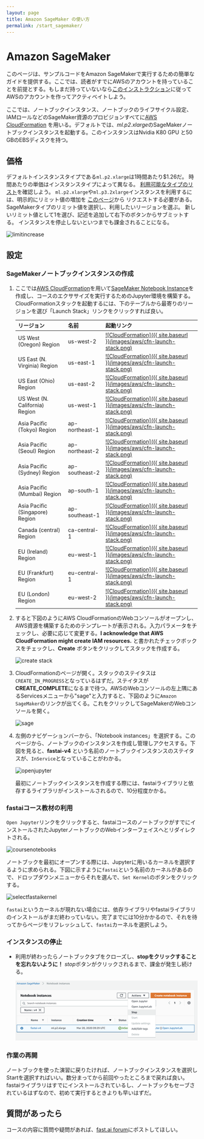 ```yaml
---
layout: page
title: Amazon SageMaker の使い方
permalink: /start_sagemaker/
---
```

# Amazon SageMaker

このページは、サンプルコードをAmazon SageMakerで実行するための簡単なガイドを提供する。ここでは、読者がすでにAWSのアカウントを持っていることを前提とする。もしまだ持っていないなら[このインストラクション](https://aws.amazon.com/premiumsupport/knowledge-center/create-and-activate-aws-account/)に従ってAWSのアカウントを作ってアクティベイトしよう。

ここでは、ノートブックインスタンス、ノートブックのライフサイクル設定、IAMロールなどのSageMaker資源のプロビジョンすべてに[AWS CloudFormation](https://aws.amazon.com/cloudformation/) を用いる。デフォルトでは、*ml.p2.xlarge*のSageMakerノートブックインスタンスを起動する。このインスタンスはNvidia K80 GPU と50 GBのEBSディスクを持つ。


## 価格

デフォルトインスタンスタイプである`ml.p2.xlarge`は1時間あたり$1.26だ。
時間あたりの単価はインスタンスタイプによって異なる。
[利用可能なタイプのリスト](https://aws.amazon.com/sagemaker/pricing/)を確認しよう。
`ml.p2.xlarge`や`ml.p3.2xlarge`インスタンスを利用するには、明示的にリミット値の増加を
[このページ](https://console.aws.amazon.com/support/home#/case/create?issueType=service-limit-increase)から
リクエストする必要がある。
SageMakerタイプのリミット値を選択し、利用したいリージョンを選ぶ。
新しいリミット値として1を選び、記述を追加して右下のボタンからサブミットする。
インスタンスを停止しないといつまでも課金されることになる。

 <img alt="limitincrease" src="{{ site.baseurl }}/images/aws/increase_limit_sagemaker.png" class="screenshot">

## 設定

### SageMakerノートブックインスタンスの作成

1. ここでは[AWS CloudFormation](https://aws.amazon.com/cloudformation/)を用いて[SageMaker Notebook Instance](https://docs.aws.amazon.com/sagemaker/latest/dg/nbi.html)を作成し、コースのエクササイズを実行するためのJupyter環境を構築する。CloudFormationスタックを起動するには、下のテーブルから最寄りのリージョンを選び「Launch Stack」リンクをクリックすれば良い。

    リージョン | 名前 | 起動リンク
    --- | --- | ---
    US West (Oregon) Region | us-west-2 | [![CloudFormation]({{ site.baseurl }}/images/aws/cfn-launch-stack.png)](https://us-west-2.console.aws.amazon.com/cloudformation/home?region=us-west-2#/stacks/create/review?filter=active&templateURL=https://fastai-cfn.s3.amazonaws.com/sagemaker-cfn-course-v4.yml&stackName=FastaiSageMakerStack)
    US East (N. Virginia) Region | us-east-1 | [![CloudFormation]({{ site.baseurl }}/images/aws/cfn-launch-stack.png)](https://us-east-1.console.aws.amazon.com/cloudformation/home?region=us-east-1#/stacks/create/review?filter=active&templateURL=https://fastai-cfn.s3.amazonaws.com/sagemaker-cfn-course-v4.yml&stackName=FastaiSageMakerStack)
    US East (Ohio) Region | us-east-2 | [![CloudFormation]({{ site.baseurl }}/images/aws/cfn-launch-stack.png)](https://us-east-2.console.aws.amazon.com/cloudformation/home?region=us-east-2#/stacks/create/review?filter=active&templateURL=https://fastai-cfn.s3.amazonaws.com/sagemaker-cfn-course-v4.yml&stackName=FastaiSageMakerStack)
    US West (N. California) Region | us-west-1 | [![CloudFormation]({{ site.baseurl }}/images/aws/cfn-launch-stack.png)](https://us-west-1.console.aws.amazon.com/cloudformation/home?region=us-west-1#/stacks/create/review?filter=active&templateURL=https://fastai-cfn.s3.amazonaws.com/sagemaker-cfn-course-v4.yml&stackName=FastaiSageMakerStack)    
    Asia Pacific (Tokyo) Region | ap-northeast-1 | [![CloudFormation]({{ site.baseurl }}/images/aws/cfn-launch-stack.png)](https://ap-northeast-1.console.aws.amazon.com/cloudformation/home?region=ap-northeast-1#/stacks/create/review?filter=active&templateURL=https://fastai-cfn.s3.amazonaws.com/sagemaker-cfn-course-v4.yml&stackName=FastaiSageMakerStack)
    Asia Pacific (Seoul) Region | ap-northeast-2 | [![CloudFormation]({{ site.baseurl }}/images/aws/cfn-launch-stack.png)](https://ap-northeast-2.console.aws.amazon.com/cloudformation/home?region=ap-northeast-2#/stacks/create/review?filter=active&templateURL=https://fastai-cfn.s3.amazonaws.com/sagemaker-cfn-course-v4.yml&stackName=FastaiSageMakerStack)
    Asia Pacific (Sydney) Region | ap-southeast-2 | [![CloudFormation]({{ site.baseurl }}/images/aws/cfn-launch-stack.png)](https://ap-southeast-2.console.aws.amazon.com/cloudformation/home?region=ap-southeast-2#/stacks/create/review?filter=active&templateURL=https://fastai-cfn.s3.amazonaws.com/sagemaker-cfn-course-v4.yml&stackName=FastaiSageMakerStack)
    Asia Pacific (Mumbai) Region | ap-south-1 | [![CloudFormation]({{ site.baseurl }}/images/aws/cfn-launch-stack.png)](https://ap-south-1.console.aws.amazon.com/cloudformation/home?region=ap-south-1#/stacks/create/review?filter=active&templateURL=https://fastai-cfn.s3.amazonaws.com/sagemaker-cfn-course-v4.yml&stackName=FastaiSageMakerStack) 
    Asia Pacific (Singapore) Region | ap-southeast-1 | [![CloudFormation]({{ site.baseurl }}/images/aws/cfn-launch-stack.png)](https://ap-southeast-1.console.aws.amazon.com/cloudformation/home?region=ap-southeast-1#/stacks/create/review?filter=active&templateURL=https://fastai-cfn.s3.amazonaws.com/sagemaker-cfn-course-v4.yml&stackName=FastaiSageMakerStack)           
    Canada (central) Region | ca-central-1 | [![CloudFormation]({{ site.baseurl }}/images/aws/cfn-launch-stack.png)](https://ca-central-1.console.aws.amazon.com/cloudformation/home?region=ca-central-1#/stacks/create/review?filter=active&templateURL=https://fastai-cfn.s3.amazonaws.com/sagemaker-cfn-course-v4.yml&stackName=FastaiSageMakerStack)       
    EU (Ireland) Region | eu-west-1 | [![CloudFormation]({{ site.baseurl }}/images/aws/cfn-launch-stack.png)](https://eu-west-1.console.aws.amazon.com/cloudformation/home?region=eu-west-1#/stacks/create/review?filter=active&templateURL=https://fastai-cfn.s3.amazonaws.com/sagemaker-cfn-course-v4.yml&stackName=FastaiSageMakerStack)
    EU (Frankfurt) Region | eu-central-1 | [![CloudFormation]({{ site.baseurl }}/images/aws/cfn-launch-stack.png)](https://eu-central-1.console.aws.amazon.com/cloudformation/home?region=eu-central-1#/stacks/create/review?filter=active&templateURL=https://fastai-cfn.s3.amazonaws.com/sagemaker-cfn-course-v4.yml&stackName=FastaiSageMakerStack)
    EU (London) Region | eu-west-2 | [![CloudFormation]({{ site.baseurl }}/images/aws/cfn-launch-stack.png)](https://eu-west-2.console.aws.amazon.com/cloudformation/home?region=eu-west-2#/stacks/create/review?filter=active&templateURL=https://fastai-cfn.s3.amazonaws.com/sagemaker-cfn-course-v4.yml&stackName=FastaiSageMakerStack)    

1. すると下図のようにAWS CloudFormationのWebコンソールがオープンし、AWS資源を構築するためのテンプレートが表示される。入力パラメータをチェックし、必要に応じて変更する。**I acknowledge that AWS CloudFormation might create IAM resources.** 
と書かれたチェックボックスをチェックし、**Create** ボタンをクリックしてスタックを作成する。

    <img alt="create stack" src="{{ site.baseurl }}/images/sagemaker/create_stack.png" class="screenshot">

1. CloudFormationのページが開く。スタックのステイタスは`CREATE_IN_PROGRESS`となっているはずだ。ステイタスが**CREATE_COMPLETE**になるまで待つ。AWSのWebコンソールの左上隅にあるServicesメニューから"sage"と入力すると、下図のように`Amazon SageMaker`のリンクが出てくる。これをクリックしてSageMakerのWebコンソールを開く。


   <img alt="sage" src="{{ site.baseurl }}/images/sagemaker/01.png" class="screenshot">

1. 左側のナビゲーションバーから、「Notebook instances」を選択する。このページから、ノートブックのインスタンスを作成し管理しアクセスする。下図を見ると、**fastai-v4** という名前のノートブックインスタンスのステイタスが、`InService`となっていることがわかる。

   <img alt="openjupyter" src="{{ site.baseurl }}/images/sagemaker/open_juypter.png" class="screenshot">
   
   最初にノートブックインスタンスを作成する際には、fastaiライブラリと依存するライブラリがインストールされるので、10分程度かかる。
      
### fastaiコース教材の利用

`Open Jupyter`リンクをクリックすると、fastaiコースのノートブックがすでにインストールされたJupyterノートブックのWebインターフェイスへとリダイレクトされる。

<img alt="coursenotebooks" src="{{ site.baseurl }}/images/sagemaker/course_notebooks.png" class="screenshot">

ノートブックを最初にオープンする際には、Jupyterに用いるカーネルを選択するように求められる。下図に示すように`fastai`という名前のカーネルがあるので、ドロップダウンメニューからそれを選んで、`Set Kernel`のボタンをクリックする。

<img alt="selectfastaikernel" src="{{ site.baseurl }}/images/sagemaker/selectkernel.png" class="screenshot">

`fastai`というカーネルが現れない場合には、依存ライブラリやfastaiライブラリのインストールがまだ終わっていない。完了までには10分かかるので、それを待ってからページをリフレッシュして、`fastai`カーネルを選択しよう。

### インスタンスの停止

- 利用が終わったらノートブックタブをクローズし、**stopをクリックすることを忘れないように！** *stop*ボタンがクリックされるまで、課金が発生し続ける。

    <img alt="stop" src="images/sagemaker/stop_instance.png" class="screenshot">


### 作業の再開

ノートブックを使った演習に戻りたければ、ノートブックインスタンスを選択しStartを選択すればいい。数分まってから前回やったところまで戻れば良い。fastaiライブラリはすでにインストールされているし、ノートブックもセーブされているはずなので、初めて実行するときよりも早いはずだ。

## 質問があったら

コースの内容に質問や疑問があれば、[fast.ai forum](http://forums.fast.ai/)にポストしてほしい。
